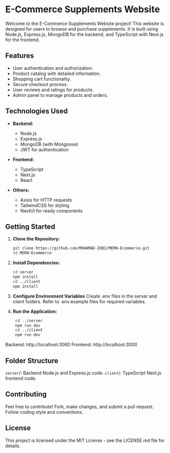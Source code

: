# E-Commerce Supplements Website

Welcome to the E-Commerce Supplements Website project! This website is designed for users to browse and purchase supplements. It is built using Node.js, Express.js, MongoDB for the backend, and TypeScript with Next.js for the frontend.

## Features

- User authentication and authorization.
- Product catalog with detailed information.
- Shopping cart functionality.
- Secure checkout process.
- User reviews and ratings for products.
- Admin panel to manage products and orders.

## Technologies Used

- **Backend:**
  - Node.js
  - Express.js
  - MongoDB (with Mongoose)
  - JWT for authentication

- **Frontend:**
  - TypeScript
  - Next.js
  - React
  

- **Others:**
  - Axios for HTTP requests
  - TailwindCSS for styling
  - NextUI for ready components

## Getting Started

1. **Clone the Repository:**
   ```bash
   git clone https://github.com/MOHAMAD-ZUBI/MERN-Ecommerce.git
   cd MERN-Ecommerce
   
2. **Install Dependencies:**
   ```bash
   cd server
   npm install
   cd ../client
   npm install

3. **Configure Environment Variables**
     Create .env files in the server and client folders. Refer to .env.example files for required variables.

4. **Run the Application:**
   ```bash
    cd ../server
    npm run dev
    cd ../client
    npm run dev
  Backend: http://localhost:3060
  Frontend: http://localhost:3000
  
## Folder Structure
`server`/: Backend Node.js and Express.js code.
`client`/: TypeScript Next.js frontend code.

## Contributing
Feel free to contribute! Fork, make changes, and submit a pull request. Follow coding style and conventions.

## License
This project is licensed under the MIT License - see the LICENSE.md file for details.
